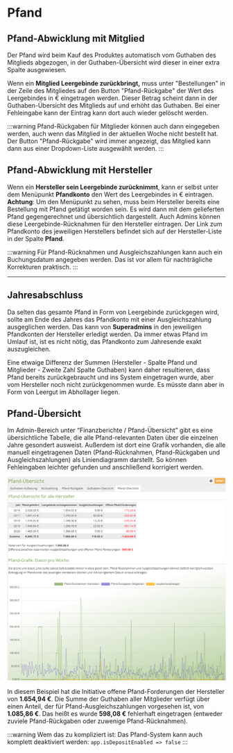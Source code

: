 # Pfand

## Pfand-Abwicklung mit Mitglied

Der Pfand wird beim Kauf des Produktes automatisch vom Guthaben des Mitglieds abgezogen, in der Guthaben-Übersicht wird dieser in einer extra Spalte ausgewiesen.

Wenn ein **Mitglied Leergebinde zurückbringt,** muss unter "Bestellungen" in der Zeile des Mitgliedes auf den Button "Pfand-Rückgabe" der Wert des Leergebindes in € eingetragen werden. Dieser Betrag scheint dann in der Guthaben-Übersicht des Mitglieds auf und erhöht das Guthaben. Bei einer Fehleingabe kann der Eintrag kann dort auch wieder gelöscht werden.

:::warning
Pfand-Rückgaben für Mitglieder können auch dann eingegeben werden, auch wenn das Mitglied in der aktuellen Woche nicht bestellt hat. Der Button "Pfand-Rückgabe" wird immer angezeigt, das Mitglied kann dann aus einer Dropdown-Liste ausgewählt werden.
:::

## Pfand-Abwicklung mit Hersteller

Wenn ein **Hersteller sein Leergebinde zurücknimmt**, kann er selbst unter dem Menüpunkt **Pfandkonto** den Wert des Leergebindes in € eintragen. **Achtung**: Um den Menüpunkt zu sehen, muss beim Hersteller bereits eine Bestellung mit Pfand getätigt worden sein.
Es wird dann mit dem gelieferten Pfand gegengerechnet und übersichtlich dargestellt. Auch Admins können diese Leergebinde-Rücknahmen für den Hersteller eintragen. Der Link zum Pfandkonto des jeweiligen Herstellers befindet sich auf der Hersteller-Liste in der Spalte **Pfand**.

:::warning
Für Pfand-Rücknahmen und Ausgleichszahlungen kann auch ein Buchungsdatum angegeben werden. Das ist vor allem für nachträgliche Korrekturen praktisch.
:::

* * *

## Jahresabschluss

Da selten das gesamte Pfand in Form von Leergebinde zurückgegen wird, sollte am Ende des Jahres das Pfandkonto mit einer Ausgleichszahlung ausgeglichen werden. Das kann von **Superadmins** in den jeweiligen Pfandkonten der Hersteller erledigt werden. Da immer etwas Pfand im Umlauf ist, ist es nicht nötig, das Pfandkonto zum Jahresende exakt auszugleichen.

Eine etwaige Differenz der Summen (Hersteller - Spalte Pfand und Mitglieder - Zweite Zahl Spalte Guthaben) kann daher resultieren, dass Pfand bereits zurückgebraucht und ins System eingetragen wurde, aber vom Hersteller noch nicht zurückgenommen wurde. Es müsste dann aber in Form von Leergut im Abhollager liegen.

## Pfand-Übersicht

Im Admin-Bereich unter “Finanzberichte / Pfand-Übersicht” gibt es eine übersichtliche Tabelle, die alle Pfand-relevanten Daten über die einzelnen Jahre gesondert ausweist. Außerdem ist dort eine Grafik vorhanden, die alle manuell eingetragenen Daten (Pfand-Rücknahmen, Pfand-Rückgaben und Ausgleichszahlungen) als Liniendiagramm darstellt. So können Fehleingaben leichter gefunden und anschließend korrigiert werden.

![](/assets/img/de/pfand/pfand-uebersicht.png)

In diesem Beispiel hat die Initiative offene Pfand-Forderungen der Hersteller von **1.654,94 €**. Die Summe der Guthaben aller Mitglieder verfügt über einen Anteil, der für Pfand-Ausgleichszahlungen vorgesehen ist, von **1.085,86 €**. Das heißt es wurde **598,08 €** fehlerhaft eingetragen (entweder zuviele Pfand-Rückgaben oder zuwenige Pfand-Rücknahmen).

:::warning
Wem das zu kompliziert ist: Das Pfand-System kann auch komplett deaktiviert werden: `app.isDepositEnabled => false`
:::
